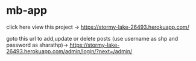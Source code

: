 # mb-app
click here view this project -> https://stormy-lake-26493.herokuapp.com/

goto this url to add,update or delete posts (use username as shp and password as sharathp)-> https://stormy-lake-26493.herokuapp.com/admin/login/?next=/admin/
